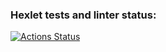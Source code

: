 
### Hexlet tests and linter status:
[![Actions Status](https://github.com/kazanmarat/python-project-52/actions/workflows/hexlet-check.yml/badge.svg)](https://github.com/kazanmarat/python-project-52/actions)